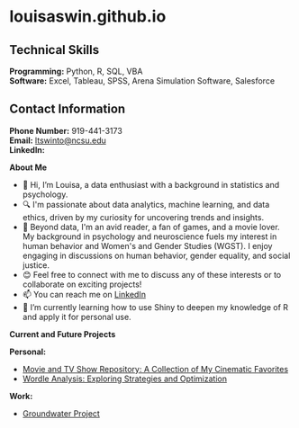 # louisaswin.github.io

## Technical Skills
**Programming:** Python, R, SQL, VBA    
**Software:** Excel, Tableau, SPSS, Arena Simulation Software, Salesforce

## Contact Information
**Phone Number:** 919-441-3173     
**Email:** ltswinto@ncsu.edu    
**LinkedIn:**

**About Me**
- 👋 Hi, I’m Louisa, a data enthusiast with a background in statistics and psychology.
- 🔍 I'm passionate about data analytics, machine learning, and data ethics, driven by my curiosity for uncovering trends and insights.
- 👀 Beyond data, I'm an avid reader, a fan of games, and a movie lover. My background in psychology and neuroscience fuels my interest in human behavior and Women's and Gender Studies (WGST). I enjoy engaging in discussions on human behavior, gender equality, and social justice.
- 😊 Feel free to connect with me to discuss any of these interests or to collaborate on exciting projects!
- 📫 You can reach me on [LinkedIn](https://www.linkedin.com/in/louisa-swintosky-b375b11a0/)
- 🌱 I’m currently learning how to use Shiny to deepen my knowledge of R and apply it for personal use. 

**Current and Future Projects**

**Personal:**
- [Movie and TV Show Repository: A Collection of My Cinematic Favorites](https://github.com/louisaswin/movierepository-)
- [Wordle Analysis: Exploring Strategies and Optimization](https://github.com/louisaswin/Wordle-Project)

**Work:**
- [Groundwater Project](https://github.com/louisaswin/groundwater)

